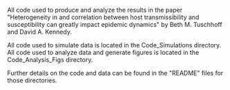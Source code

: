 All code used to produce and analyze the results in the paper "Heterogeneity in and correlation between host transmissibility and susceptibility can greatly impact epidemic dynamics" by Beth M. Tuschhoff and David A. Kennedy.

All code used to simulate data is located in the Code_Simulations directory. 
All code used to analyze data and generate figures is located in the Code_Analysis_Figs directory.

Further details on the code and data can be found in the "README" files for those directories.

